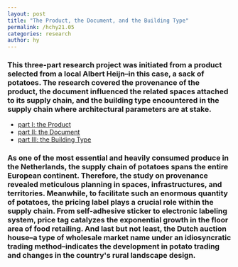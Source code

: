 ```yaml
---
layout: post
title: "The Product, the Document, and the Building Type"
permalink: /hchy21.05
categories: research
author: hy
---
```


### This three-part research project was initiated from a product selected from a local Albert Heijn–in this case, a sack of potatoes. The research covered the provenance of the product, the document influenced the related spaces attached to its supply chain, and the building type encountered in the supply chain where architectural parameters are at stake.

- [part I: the Product](https://vimeo.com/534512198/61b2cc4edb)
- [part II: the Document](https://vimeo.com/534513992/27aa2cb333)
- [part III: the Building Type](https://vimeo.com/534520899/5836bc6ece)
  <br>

### As one of the most essential and heavily consumed produce in the Netherlands, the supply chain of potatoes spans the entire European continent. Therefore, the study on provenance revealed meticulous planning in spaces, infrastructures, and territories. Meanwhile, to facilitate such an enormous quantity of potatoes, the pricing label plays a crucial role within the supply chain. From self-adhesive sticker to electronic labeling system, price tag catalyzes the exponential growth in the floor area of food retailing. And last but not least, the Dutch auction house–a type of wholesale market name under an idiosyncratic trading method–indicates the development in potato trading and changes in the country's rural landscape design.
